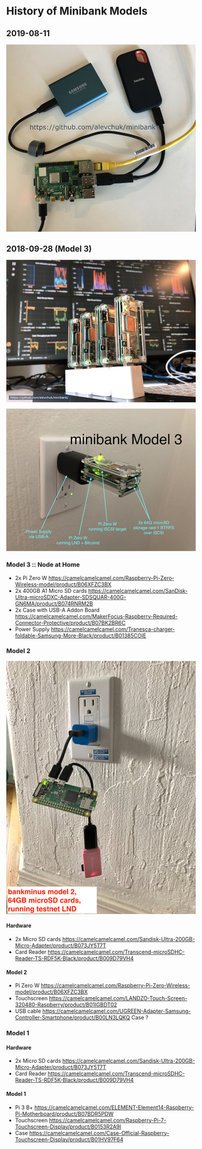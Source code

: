 # History of Minibank Models

## 2019-08-11
![model 4](https://raw.githubusercontent.com/alevchuk/minibank/master/minibank-2019-08-11.jpg "minibank model 4, Pi 4, 4 GB RAM, 500GB SSD, running mainnet LND")

## 2018-09-28 (Model 3)
![alt text](https://raw.githubusercontent.com/alevchuk/minibank/master/minibank-2019-04-07.jpg "minibank model 3, 256GB microSD cards, running mainnet LND")

![alt text](https://raw.githubusercontent.com/alevchuk/minibank/master/model3_64g.jpg "minibank model 3, 64GB microSD cards, running testnet LND")

### Model 3 :: Node at Home

* 2x Pi Zero W https://camelcamelcamel.com/Raspberry-Pi-Zero-Wireless-model/product/B06XFZC3BX
* 2x 400GB A1 Micro SD cards https://camelcamelcamel.com/SanDisk-Ultra-microSDXC-Adapter-SDSQUAR-400G-GN6MA/product/B074RNRM2B
* 2x Case with USB-A Addon Board https://camelcamelcamel.com/MakerFocus-Raspberry-Required-Connector-Protective/product/B07BK2BR6C
* Power Supply https://camelcamelcamel.com/Tranesca-charger-foldable-Samsung-More-Black/product/B01385COIE


### Model 2

![alt text](https://raw.githubusercontent.com/alevchuk/minibank/master/model2_64gb.jpg "minibank model 2, running testnet LND")

#### Hardware
* 2x Micro SD cards https://camelcamelcamel.com/Sandisk-Ultra-200GB-Micro-Adapter/product/B073JY5T7T 
* Card Reader https://camelcamelcamel.com/Transcend-microSDHC-Reader-TS-RDF5K-Black/product/B009D79VH4

#### Model 2
* Pi Zero W https://camelcamelcamel.com/Raspberry-Pi-Zero-Wireless-model/product/B06XFZC3BX
* Touchscreen https://camelcamelcamel.com/LANDZO-Touch-Screen-320480-Raspberry/product/B01IGBDT02
* USB cable https://camelcamelcamel.com/UGREEN-Adapter-Samsung-Controller-Smartphone/product/B00LN3LQKQ
Case ?


### Model 1

#### Hardware
* 2x Micro SD cards https://camelcamelcamel.com/Sandisk-Ultra-200GB-Micro-Adapter/product/B073JY5T7T 
* Card Reader https://camelcamelcamel.com/Transcend-microSDHC-Reader-TS-RDF5K-Black/product/B009D79VH4

#### Model 1
* Pi 3 B+ https://camelcamelcamel.com/ELEMENT-Element14-Raspberry-Pi-Motherboard/product/B07BDR5PDW
* Touchscreen https://camelcamelcamel.com/Raspberry-Pi-7-Touchscreen-Display/product/B0153R2A9I
* Case https://camelcamelcamel.com/Case-Official-Raspberry-Touchscreen-Display/product/B01HV97F64
